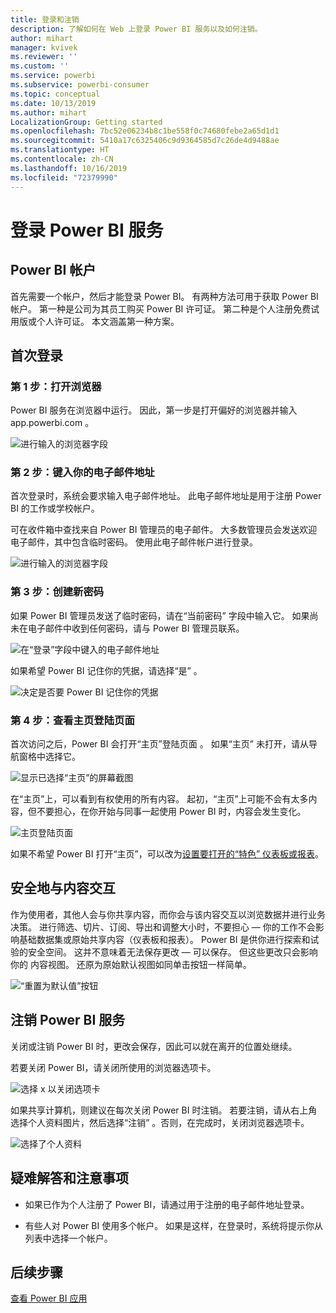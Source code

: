 ```yaml
---
title: 登录和注销
description: 了解如何在 Web 上登录 Power BI 服务以及如何注销。
author: mihart
manager: kvivek
ms.reviewer: ''
ms.custom: ''
ms.service: powerbi
ms.subservice: powerbi-consumer
ms.topic: conceptual
ms.date: 10/13/2019
ms.author: mihart
LocalizationGroup: Getting started
ms.openlocfilehash: 7bc52e06234b8c1be558f0c74680febe2a65d1d1
ms.sourcegitcommit: 5410a17c6325406c9d9364585d7c26de4d9488ae
ms.translationtype: HT
ms.contentlocale: zh-CN
ms.lasthandoff: 10/16/2019
ms.locfileid: "72379990"
---
```

# <a name="sign-in-to-power-bi-service"></a>登录 Power BI 服务

## <a name="power-bi-accounts"></a>Power BI 帐户
首先需要一个帐户，然后才能登录 Power BI。 有两种方法可用于获取 Power BI 帐户。 第一种是公司为其员工购买 Power BI 许可证。 第二种是个人注册免费试用版或个人许可证。 本文涵盖第一种方案。

## <a name="sign-in-for-the-first-time"></a>首次登录

### <a name="step-1-open-a-browser"></a>第 1 步：打开浏览器
Power BI 服务在浏览器中运行。  因此，第一步是打开偏好的浏览器并输入 app.powerbi.com  。

![进行输入的浏览器字段](media/end-user-sign-in/power-bi-sign-in.png)

### <a name="step-2-type-your-email-address"></a>第 2 步：键入你的电子邮件地址
首次登录时，系统会要求输入电子邮件地址。  此电子邮件地址是用于注册 Power BI 的工作或学校帐户。  

可在收件箱中查找来自 Power BI 管理员的电子邮件。 大多数管理员会发送欢迎电子邮件，其中包含临时密码。 使用此电子邮件帐户进行登录。 

![进行输入的浏览器字段](media/end-user-sign-in/power-bi-password.png)


 
### <a name="step-3-create-a-new-password"></a>第 3 步：创建新密码
如果 Power BI 管理员发送了临时密码，请在“当前密码”  字段中输入它。 如果尚未在电子邮件中收到任何密码，请与 Power BI 管理员联系。

![在“登录”字段中键入的电子邮件地址](media/end-user-sign-in/power-bi-login.png)

如果希望 Power BI 记住你的凭据，请选择“是”  。 

![决定是否要 Power BI 记住你的凭据](media/end-user-sign-in/power-bi-stay-signed-in.png)


### <a name="step-4-review-your-home-landing-page"></a>第 4 步：查看主页登陆页面
首次访问之后，Power BI 会打开“主页”登陆页面  。 如果“主页”  未打开，请从导航窗格中选择它。 

![显示已选择“主页”的屏幕截图](media/end-user-sign-in/power-bi-home-selected.png)

在“主页”上，可以看到有权使用的所有内容。 起初，“主页”上可能不会有太多内容，但不要担心，在你开始与同事一起使用 Power BI 时，内容会发生变化。 

![主页登陆页面](media/end-user-sign-in/power-bi-home-landing.png)

如果不希望 Power BI 打开“主页”，可以改为[设置要打开的“特色”  仪表板或报表](end-user-featured.md)。 

## <a name="safely-interact-with-content"></a>安全地与内容交互
作为使用者，其他人会与你共享内容，而你会与该内容交互以浏览数据并进行业务决策。  进行筛选、切片、订阅、导出和调整大小时，不要担心 — 你的工作不会影响基础数据集或原始共享内容（仪表板和报表）。 Power BI 是供你进行探索和试验的安全空间。 这并不意味着无法保存更改 — 可以保存。 但这些更改只会影响你的  内容视图。 还原为原始默认视图如同单击按钮一样简单。

![“重置为默认值”按钮](media/end-user-sign-in/power-bi-reset.png)

## <a name="sign-out-of-power-bi-service"></a>注销 Power BI 服务
关闭或注销 Power BI 时，更改会保存，因此可以就在离开的位置处继续。

若要关闭 Power BI，请关闭所使用的浏览器选项卡。 

![选择 x 以关闭选项卡](media/end-user-sign-in/power-bi-close.png) 

如果共享计算机，则建议在每次关闭 Power BI 时注销。  若要注销，请从右上角选择个人资料图片，然后选择“注销”  。否则，在完成时，关闭浏览器选项卡。

![选择了个人资料](media/end-user-sign-in/power-bi-sign-out.png) 

## <a name="troubleshooting-and-considerations"></a>疑难解答和注意事项
- 如果已作为个人注册了 Power BI，请通过用于注册的电子邮件地址登录。

- 有些人对 Power BI 使用多个帐户。 如果是这样，在登录时，系统将提示你从列表中选择一个帐户。 

## <a name="next-steps"></a>后续步骤
[查看 Power BI 应用](end-user-app-view.md)
